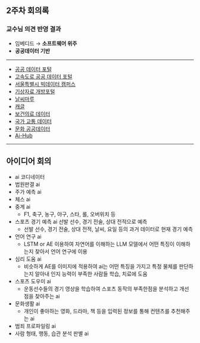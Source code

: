 ## 2주차 회의록

### 교수님 의견 반영 결과

- 임베디드 → **소프트웨어 위주**
- **공공데이터 기반**

---

- [공공 데이터 포털](https://www.data.go.kr/)
- [고속도로 공공 데이터 포털](https://data.ex.co.kr/)
- [서울특별시 빅데이터 캠퍼스](https://bigdata.seoul.go.kr/main.do)
- [기상자료 개방포털](https://data.kma.go.kr/cmmn/main.do)
- [날씨마루](https://bd.kma.go.kr/kma2020/)
- [캐글](https://www.kaggle.com/)
- [보건의료 데이터](https://opendata.hira.or.kr/home.do)
- [국가 교통 데이터](https://www.bigdata-transportation.kr/)
- [문화 공공데이터](https://www.culture.go.kr/data/main/main.do)
- [Ai-Hub](https://aihub.or.kr/)

---

## 아이디어 회의

- ai 코디네이터
- 법원판결 ai
- 주가 예측 ai
- 체스 ai
- 중계 ai
  - F1, 축구, 농구, 야구, 스타, 롤, 오버위치 등
- 스포츠 경기 예측 ai
  선발 선수, 경기 전술, 상대 전적으로 예측
  - 선발 선수, 경기 전술, 상대 전적, 날씨, 요일 등의 과거 데이터로 현재 경기 예측
- 언어 연구 ai
  - LSTM or AE 이용하여 자연어를 이해하는 LLM 모델에서 어떤 특징이 이해하는지 찾아서 언어 연구에 이용
- 심리 도움 ai
  - 비슷하게 AE를 이미지에 적용하여 ai는 어떤 특징을 가지고 특정 물체를 판단하는지 알아내 인지 능력이 부족한 사람들 학습, 치료에 도움
- 스포츠 도우미 ai
  - 운동선수들의 경기 영상을 학습하여 스포츠 동작의 부족한점을 분석하고 개선점을 찾아주는 ai
- 문화생활 ai
  - 개인이 좋아하는 영화, 드라마, 책 등을 입력된 정보를 통해 컨텐츠를 추천해주는 ai
- 범죄 프로파일링 ai
- 사람 형태, 행동, 습관 분석 판별 ai
